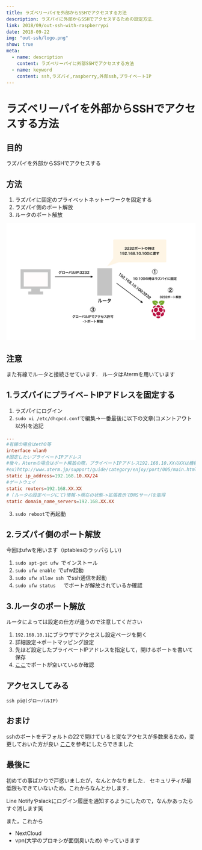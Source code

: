 ```yaml
---
title: ラズベリーパイを外部からSSHでアクセスする方法
description: ラズパイに外部からSSHでアクセスするための設定方法．
link: 2018/09/out-ssh-with-raspberrypi
date: 2018-09-22
img: "out-ssh/logo.png"
show: true
meta:
  - name: description
    content: ラズベリーパイに外部SSHでアクセスする方法
  - name: keyword
    content: ssh,ラズパイ,raspberry,外部ssh,プライベートIP
---
```


# ラズベリーパイを外部からSSHでアクセスする方法

## 目的
ラズパイを外部からSSHでアクセスする

## 方法

1. ラズパイに固定のプライベットネットーワークを固定する
2. ラズパイ側のポート解放
3. ルータのポート解放

![An image](./../../image/out-ssh/gazo.png)

## 注意
また有線でルータと接続させています．
ルータはAtermを用いています

## 1.ラズパイにプライベ−トIPアドレスを固定する

1. ラズパイにログイン
2. ```sudo vi /etc/dhcpcd.conf```で編集->一番最後に以下の文章(コメントアウト以外)を追記

```/etc/dhcpcd.conf
...
#有線の場合はeth0等
interface wlan0
#固定したいプライベートIPアドレス
#後々，Atermの場合はポート解放の際，プライベートIPアドレス192.168.10.XXのXXは機種によって，DHCPの自動割り当て範囲外に設定する必要があるため確認してください
#ex)http://www.aterm.jp/support/guide/category/enjoy/port/005/main.html
static ip_address=192.168.10.XX/24
#ゲートウェイ
static routers=192.168.XX.XX
# (ルータの設定ページにて)情報->現在の状態->拡張表示でDNSサーバを取得
static domain_name_servers=192.168.XX.XX

```

3. ```sudo reboot```で再起動


## 2.ラズパイ側のポート解放
今回はufwを用います（iptablesのラッパらしい)

1. ```sudo apt-get ufw ```でインストール
2. ```sudo ufw enable ```でufw起動
3. ```sudo ufw allow ssh ```でssh通信を起動
4. ```sudo ufw status ```　でポートが解放されているか確認

## 3.ルータのポート解放
ルータによっては設定の仕方が違うので注意してください

1. ```192.168.10.1```にブラウザでアクセスし設定ページを開く
2. 詳細設定->ポートマッピング設定
3. 先ほど設定したプライベートIPアドレスを指定して，開けるポートを書いて保存
4. [ここ](http://www.cman.jp/network/support/port.html)でポートが空いているか確認


## アクセスしてみる

```ssh pi@(グローバルIP)```

## おまけ

sshのポートをデフォルトの22で開けていると変なアクセスが多数来るため，変更しておいた方が良い
[ここ](https://webkaru.net/linux/change-ssh-port/)を参考にしたらできました

## 最後に

初めての事ばかりで戸惑いましたが，なんとかなりました．
セキュリティが最低限もできていないため，これからなんとかします．

Line Notifyやslackにログイン履歴を通知するようにしたので，なんかあったらすぐ消します笑

また，これから
- NextCloud
- vpn(大学のプロキシが面倒臭いため)
やっていきます
